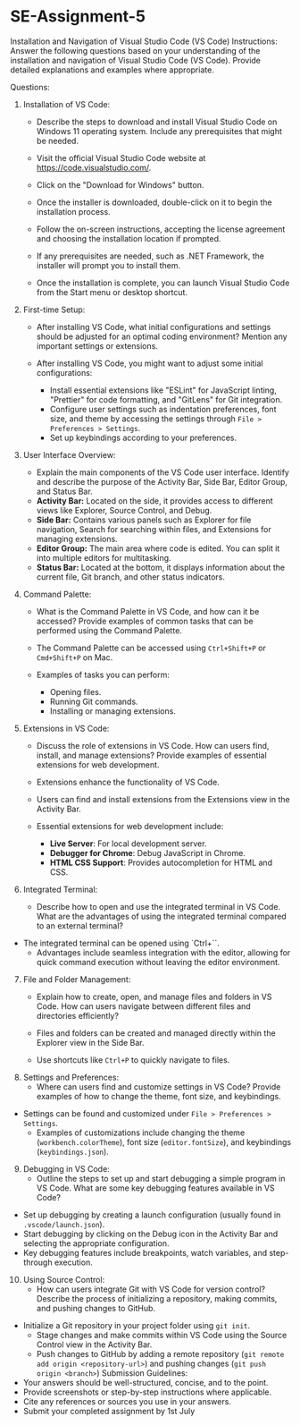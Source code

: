# SE-Assignment-5
Installation and Navigation of Visual Studio Code (VS Code)
 Instructions:
Answer the following questions based on your understanding of the installation and navigation of Visual Studio Code (VS Code). Provide detailed explanations and examples where appropriate.

 Questions:

1. Installation of VS Code:
   - Describe the steps to download and install Visual Studio Code on Windows 11 operating system. Include any prerequisites that might be needed.

   - Visit the official Visual Studio Code website at https://code.visualstudio.com/.
   - Click on the "Download for Windows" button.
   - Once the installer is downloaded, double-click on it to begin the installation process.
   - Follow the on-screen instructions, accepting the license agreement and choosing the installation location if prompted.
   - If any prerequisites are needed, such as .NET Framework, the installer will prompt you to install them.
   - Once the installation is complete, you can launch Visual Studio Code from the Start menu or desktop shortcut.

2. First-time Setup:
   - After installing VS Code, what initial configurations and settings should be adjusted for an optimal coding environment? Mention any important settings or extensions.

   - After installing VS Code, you might want to adjust some initial configurations:
     - Install essential extensions like "ESLint" for JavaScript linting, "Prettier" for code formatting, and "GitLens" for Git integration.
     - Configure user settings such as indentation preferences, font size, and theme by accessing the settings through `File > Preferences > Settings`.
     - Set up keybindings according to your preferences.
3. User Interface Overview:
   - Explain the main components of the VS Code user interface. Identify and describe the purpose of the Activity Bar, Side Bar, Editor Group, and Status Bar.
   - **Activity Bar:** Located on the side, it provides access to different views like Explorer, Source Control, and Debug.
   - **Side Bar:** Contains various panels such as Explorer for file navigation, Search for searching within files, and Extensions for managing extensions.
   - **Editor Group:** The main area where code is edited. You can split it into multiple editors for multitasking.
   - **Status Bar:** Located at the bottom, it displays information about the current file, Git branch, and other status indicators.
4. Command Palette:
   - What is the Command Palette in VS Code, and how can it be accessed? Provide examples of common tasks that can be performed using the Command Palette.

   - The Command Palette can be accessed using `Ctrl+Shift+P` or `Cmd+Shift+P` on Mac.
   - Examples of tasks you can perform:
     - Opening files.
     - Running Git commands.
     - Installing or managing extensions.
5. Extensions in VS Code:
   - Discuss the role of extensions in VS Code. How can users find, install, and manage extensions? Provide examples of essential extensions for web development.

   - Extensions enhance the functionality of VS Code.
   - Users can find and install extensions from the Extensions view in the Activity Bar.
   - Essential extensions for web development include:
     - **Live Server**: For local development server.
     - **Debugger for Chrome**: Debug JavaScript in Chrome.
     - **HTML CSS Support**: Provides autocompletion for HTML and CSS.

6. Integrated Terminal:
   - Describe how to open and use the integrated terminal in VS Code. What are the advantages of using the integrated terminal compared to an external terminal?
- The integrated terminal can be opened using `Ctrl+``.
   - Advantages include seamless integration with the editor, allowing for quick command execution without leaving the editor environment.

7. File and Folder Management:
   - Explain how to create, open, and manage files and folders in VS Code. How can users navigate between different files and directories efficiently?

   - Files and folders can be created and managed directly within the Explorer view in the Side Bar.
   - Use shortcuts like `Ctrl+P` to quickly navigate to files.
8. Settings and Preferences:
   - Where can users find and customize settings in VS Code? Provide examples of how to change the theme, font size, and keybindings.
- Settings can be found and customized under `File > Preferences > Settings`.
   - Examples of customizations include changing the theme (`workbench.colorTheme`), font size (`editor.fontSize`), and keybindings (`keybindings.json`).
9. Debugging in VS Code:
   - Outline the steps to set up and start debugging a simple program in VS Code. What are some key debugging features available in VS Code?
  - Set up debugging by creating a launch configuration (usually found in `.vscode/launch.json`).
   - Start debugging by clicking on the Debug icon in the Activity Bar and selecting the appropriate configuration.
   - Key debugging features include breakpoints, watch variables, and step-through execution.
10. Using Source Control:
    - How can users integrate Git with VS Code for version control? Describe the process of initializing a repository, making commits, and pushing changes to GitHub.
  - Initialize a Git repository in your project folder using `git init`.
    - Stage changes and make commits within VS Code using the Source Control view in the Activity Bar.
    - Push changes to GitHub by adding a remote repository (`git remote add origin <repository-url>`) and pushing changes (`git push origin <branch>`)
 Submission Guidelines:
- Your answers should be well-structured, concise, and to the point.
- Provide screenshots or step-by-step instructions where applicable.
- Cite any references or sources you use in your answers.
- Submit your completed assignment by 1st July 

